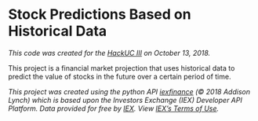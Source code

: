 # Stock Predictions Based on Historical Data

<em>This code was created for the <a href="hackuc.com">HackUC III</a> on October 13, 2018.</em>

This project is a financial market projection that uses historical data to predict the value of stocks in the future over a certain period of time.

<em>This project was created using the python API <a href="https://pypi.org/project/iexfinance/">iexfinance</a> (© 2018 Addison Lynch) which is based upon the Investors Exchange (IEX) Developer API Platform. Data provided for free by <a href="iextrading.com/developer">IEX</a>. View <a href="https://iextrading.com/api-exhibit-a/">IEX’s Terms of Use</a>.
